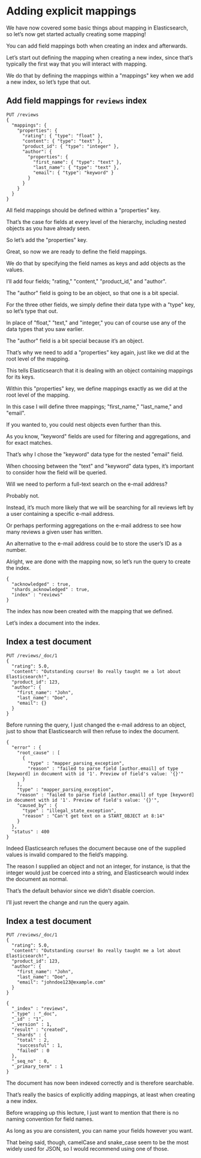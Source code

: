 # Adding explicit mappings

We have now covered some basic things about mapping in Elasticsearch, so let’s now get started actually creating some mapping!

You can add field mappings both when creating an index and afterwards.

Let’s start out defining the mapping when creating a new index, since that’s typically the first way that you will interact with mapping.

We do that by defining the mappings within a "mappings" key when we add a new index, so let’s type that out.

## Add field mappings for `reviews` index
```
PUT /reviews
{
  "mappings": {
    "properties": {
      "rating": { "type": "float" },
      "content": { "type": "text" },
      "product_id": { "type": "integer" },
      "author": {
        "properties": {
          "first_name": { "type": "text" },
          "last_name": { "type": "text" },
          "email": { "type": "keyword" }
        }
      }
    }
  }
}
```

All field mappings should be defined within a "properties" key.

That’s the case for fields at every level of the hierarchy, including nested objects as you have already seen.

So let’s add the "properties" key.

Great, so now we are ready to define the field mappings.

We do that by specifying the field names as keys and add objects as the values.

I’ll add four fields; "rating," "content," "product_id," and "author".

The "author" field is going to be an object, so that one is a bit special.

For the three other fields, we simply define their data type with a "type" key, so let’s type that out.

In place of "float," "text," and "integer," you can of course use any of the data types that you saw earlier.

The "author" field is a bit special because it’s an object.

That’s why we need to add a "properties" key again, just like we did at the root level of the mapping.

This tells Elasticsearch that it is dealing with an object containing mappings for its keys.

Within this "properties" key, we define mappings exactly as we did at the root level of the mapping.

In this case I will define three mappings; "first_name," "last_name," and "email".

If you wanted to, you could nest objects even further than this.

As you know, "keyword" fields are used for filtering and aggregations, and for exact matches.

That’s why I chose the "keyword" data type for the nested "email" field.

When choosing between the "text" and "keyword" data types, it’s important to consider how the field will be queried.

Will we need to perform a full-text search on the e-mail address?

Probably not.

Instead, it’s much more likely that we will be searching for all reviews left by a user containing a specific e-mail address.

Or perhaps performing aggregations on the e-mail address to see how many reviews a given user has written.

An alternative to the e-mail address could be to store the user’s ID as a number.

Alright, we are done with the mapping now, so let’s run the query to create the index.

```
{
  "acknowledged" : true,
  "shards_acknowledged" : true,
  "index" : "reviews"
}
```
The index has now been created with the mapping that we defined.

Let’s index a document into the index.

## Index a test document
```
PUT /reviews/_doc/1
{
  "rating": 5.0,
  "content": "Outstanding course! Bo really taught me a lot about Elasticsearch!",
  "product_id": 123,
  "author": {
    "first_name": "John",
    "last_name": "Doe",
    "email": {}
  }
}
```
Before running the query, I just changed the e-mail address to an object, just to show that Elasticsearch will then refuse to index the document.

```
{
  "error" : {
    "root_cause" : [
      {
        "type" : "mapper_parsing_exception",
        "reason" : "failed to parse field [author.email] of type [keyword] in document with id '1'. Preview of field's value: '{}'"
      }
    ],
    "type" : "mapper_parsing_exception",
    "reason" : "failed to parse field [author.email] of type [keyword] in document with id '1'. Preview of field's value: '{}'",
    "caused_by" : {
      "type" : "illegal_state_exception",
      "reason" : "Can't get text on a START_OBJECT at 8:14"
    }
  },
  "status" : 400
}
```
Indeed Elasticsearch refuses the document because one of the supplied values is invalid compared to the field’s mapping.

The reason I supplied an object and not an integer, for instance, is that the integer would just be coerced into a string, and Elasticsearch would index the document as normal.

That’s the default behavior since we didn’t disable coercion.

I’ll just revert the change and run the query again.

## Index a test document
```
PUT /reviews/_doc/1
{
  "rating": 5.0,
  "content": "Outstanding course! Bo really taught me a lot about Elasticsearch!",
  "product_id": 123,
  "author": {
    "first_name": "John",
    "last_name": "Doe",
    "email": "johndoe123@example.com"
  }
}
```
```
{
  "_index" : "reviews",
  "_type" : "_doc",
  "_id" : "1",
  "_version" : 1,
  "result" : "created",
  "_shards" : {
    "total" : 2,
    "successful" : 1,
    "failed" : 0
  },
  "_seq_no" : 0,
  "_primary_term" : 1
}
```
The document has now been indexed correctly and is therefore searchable.

That’s really the basics of explicitly adding mappings, at least when creating a new index.

Before wrapping up this lecture, I just want to mention that there is no naming convention for field names.

As long as you are consistent, you can name your fields however you want.

That being said, though, camelCase and snake_case seem to be the most widely used for JSON, so I would recommend using one of those.